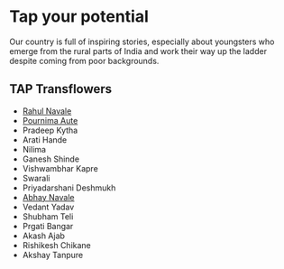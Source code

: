 
# Tap your potential

<p>Our country is full of inspiring stories, especially about youngsters who emerge from the rural parts of India and work their way up the ladder despite coming from poor backgrounds.</p>

## TAP Transflowers

- <a href="">Rahul Navale</a>
- <a href="">Pournima Aute</a>
- <a>Pradeep Kytha</a>
- <a>Arati Hande</a>
- <a>Nilima </a>
- <a>Ganesh Shinde</a>
- <a>Vishwambhar Kapre</a>
- <a>Swarali</a>
- <a>Priyadarshani Deshmukh</a>
- <a href="https://github.com/RaviTambade/tap/blob/main/abhaynavale.md">Abhay Navale</a>
- <a>Vedant Yadav</a>
- <a>Shubham Teli</a>
- <a>Prgati Bangar</a>
- <a>Akash Ajab</a>
- <a>Rishikesh Chikane</a>
- <a>Akshay Tanpure</a>
